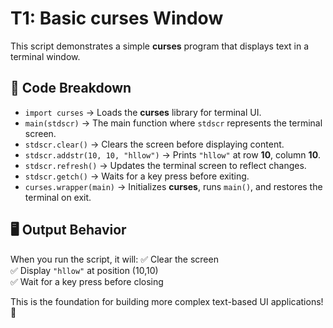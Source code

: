 # T1: Basic curses Window

This script demonstrates a simple **curses** program that displays text in a terminal window.

## 📜 Code Breakdown

- `import curses` → Loads the **curses** library for terminal UI.
- `main(stdscr)` → The main function where `stdscr` represents the terminal screen.
- `stdscr.clear()` → Clears the screen before displaying content.
- `stdscr.addstr(10, 10, "hllow")` → Prints `"hllow"` at row **10**, column **10**.
- `stdscr.refresh()` → Updates the terminal screen to reflect changes.
- `stdscr.getch()` → Waits for a key press before exiting.
- `curses.wrapper(main)` → Initializes **curses**, runs `main()`, and restores the terminal on exit.

## 🖥️ Output Behavior
When you run the script, it will:
✅ Clear the screen  
✅ Display `"hllow"` at position (10,10)  
✅ Wait for a key press before closing  

This is the foundation for building more complex text-based UI applications! 🚀
